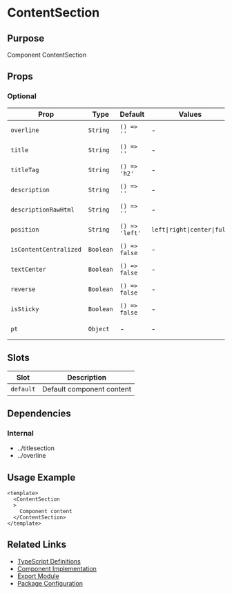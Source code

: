 # ContentSection

## Purpose

Component ContentSection

## Props

### Optional
| Prop | Type | Default | Values | Description |
|------|------|---------|--------|-------------|
| `overline` | `String` | `() => ''` | - | No description |
| `title` | `String` | `() => ''` | - | No description |
| `titleTag` | `String` | `() => 'h2'` | - | No description |
| `description` | `String` | `() => ''` | - | No description |
| `descriptionRawHtml` | `String` | `() => ''` | - | No description |
| `position` | `String` | `() => 'left'` | `left\|right\|center\|full` | No description |
| `isContentCentralized` | `Boolean` | `() => false` | - | No description |
| `textCenter` | `Boolean` | `() => false` | - | No description |
| `reverse` | `Boolean` | `() => false` | - | No description |
| `isSticky` | `Boolean` | `() => false` | - | No description |
| `pt` | `Object` | - | - | No description |

## Slots

| Slot | Description |
|------|-------------|
| `default` | Default component content |

## Dependencies

### Internal
- ../titlesection
- ../overline

## Usage Example

```vue
<template>
  <ContentSection
  >
    Component content
  </ContentSection>
</template>
```

## Related Links

- [TypeScript Definitions](./ContentSection.d.ts)
- [Component Implementation](./ContentSection.vue)
- [Export Module](./contentsection.js)
- [Package Configuration](./package.json)
